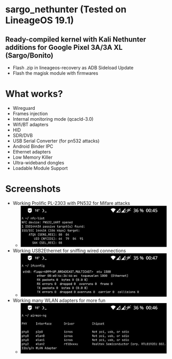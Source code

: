 # sargo_nethunter (Tested on LineageOS 19.1)
Ready-compiled kernel with Kali Nethunter additions for Google Pixel 3A/3A XL (Sargo/Bonito)
--------------

* Flash .zip in lineageos-recovery as ADB Sideload Update
* Flash the magisk module with firmwares

# What works?
- Wireguard
- Frames injection
- Internal monitoring mode (qcacld-3.0)
- Wifi/BT adapters
- HID
- SDR/DVB
- USB Serial Converter (for pn532 attacks)
- Android Binder IPC
- Ethernet adapters
- Low Memory Killer
- Ultra-wideband dongles
- Loadable Module Support

# Screenshots
* Working Prolific PL-2303 with PN532 for Mifare attacks
  - ![nfc-list](https://github.com/Nougat-User/sargo_nethunter/blob/main/nfc-list.jpg?raw=true)
* Working USB2Ethernet for sniffing wired connections
  - ![ifconfig](https://github.com/Nougat-User/sargo_nethunter/blob/main/ifconfig.jpg?raw=true)
* Working many WLAN adapters for more fun
  - ![airmon-ng](https://github.com/Nougat-User/sargo_nethunter/blob/main/airmon-ng.jpg?raw=true)
